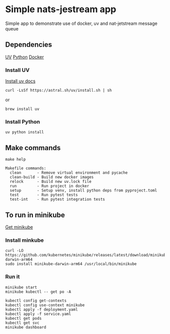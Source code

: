 # Simple nats-jestream app

Simple app to demonstrate use of docker, uv and nat-jetstream message queue

## Dependencies
[UV](https://docs.astral.sh/uv/)
[Python](https://www.python.org/)
[Docker](https://www.docker.com/)

### Install UV

[Install uv docs](https://docs.astral.sh/uv/getting-started/installation/#pypi)

`curl -LsSf https://astral.sh/uv/install.sh | sh`

or

`brew install uv`

### Install Python
`uv python install`

## Make commands
`make help`
```
Makefile commands:
  clean       - Remove virtual environment and pycache
  clean-build - Build new docker images
  relock      - Build new uv.lock file
  run         - Run project in docker
  setup       - Setup venv, install python deps from pyproject.toml
  test        - Run pytest tests
  test-int    - Run pytest integration tests
```

## To run in minikube

[Get minikube](https://minikube.sigs.k8s.io/docs/start/?arch=%2Fmacos%2Farm64%2Fstable%2Fbinary+download)

### Install minkube
```
curl -LO https://github.com/kubernetes/minikube/releases/latest/download/minikube-darwin-arm64
sudo install minikube-darwin-arm64 /usr/local/bin/minikube
```

### Run it
```
minikube start
minikube kubectl -- get po -A

kubectl config get-contexts
kubectl config use-context minikube
kubectl apply -f deployment.yaml
kubectl apply -f service.yaml
kubectl get pods
kubectl get svc
minikube dashboard

```
